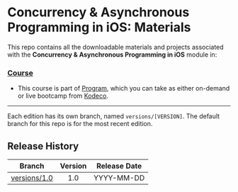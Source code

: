 # Concurrency & Asynchronous Programming in iOS: Materials



This repo contains all the downloadable materials and projects associated with the **Concurrency & Asynchronous Programming in iOS** module in:

### [Course](https://www.kodeco.com/library)

- This course is part of [Program](https://www.kodeco.com), which you can take as either on-demand or live bootcamp from [Kodeco](https://www.kodeco.com).

--- 

Each edition has its own branch, named `versions/[VERSION]`. The default branch for this repo is for the most recent edition.

## Release History

| Branch                                                                                  | Version | Release Date |
| --------------------------------------------------------------------------------------- |:-------:|:------------:|
| [versions/1.0](https://github.com/kodecocodes/m3-cai-materials/tree/versions/1.0) | 1.0     | YYYY-MM-DD   |
